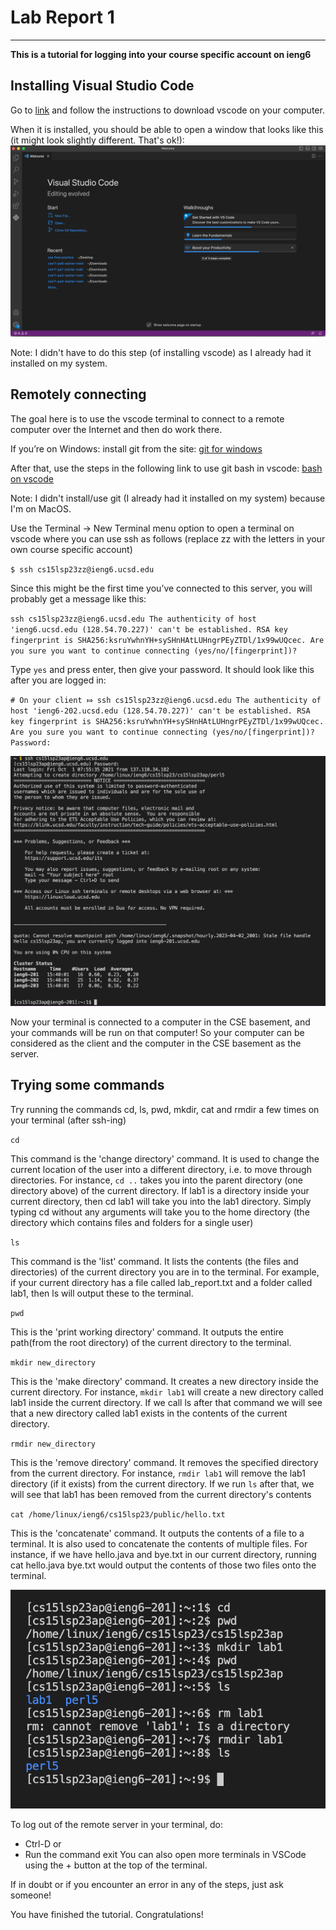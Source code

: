 # Lab Report 1
---
**This is a tutorial for logging into your course specific account on ieng6**

## Installing Visual Studio Code
Go to [link](https://code.visualstudio.com/) and 
follow the instructions to download vscode on your computer.

When it is installed, you should be able to open a window that looks 
like this (it might look slightly different. That's ok!):
![Image](vscode.png)

Note: I didn't have to do this step (of installing vscode) as I already had it installed on my system.

## Remotely connecting
The goal here is to use the vscode terminal
to connect to a remote computer over the Internet and then do work there.

If you’re on Windows: install git from the site:
[git for windows](https://gitforwindows.org/)

After that, use the steps in the following link to use git bash in vscode:
[bash on vscode](https://stackoverflow.com/questions/42606837/how-do-i-use-bash-on-windows-from-the-visual-studio-code-integrated-terminal/50527994#50527994)

Note: I didn't install/use git (I already had it installed on my system) because I'm on MacOS.

Use the Terminal → New Terminal menu option to open a terminal on vscode where you can use ssh as follows (replace zz with the letters in your own course specific account)

`$ ssh cs15lsp23zz@ieng6.ucsd.edu`

Since this might be the first time you’ve connected to this server, you will probably get a message like this:

`ssh cs15lsp23zz@ieng6.ucsd.edu
The authenticity of host 'ieng6.ucsd.edu (128.54.70.227)' can't be established.
RSA key fingerprint is SHA256:ksruYwhnYH+sySHnHAtLUHngrPEyZTDl/1x99wUQcec.
Are you sure you want to continue connecting (yes/no/[fingerprint])?`


Type `yes` and press enter, then give your password. It should look like this after you are logged in:

`# On your client
⤇ ssh cs15lsp23zz@ieng6.ucsd.edu
The authenticity of host 'ieng6-202.ucsd.edu (128.54.70.227)' can't be established.
RSA key fingerprint is SHA256:ksruYwhnYH+sySHnHAtLUHngrPEyZTDl/1x99wUQcec.
Are you sure you want to continue connecting (yes/no/[fingerprint])? 
Password: `

![Image](remote_connection.png)

Now your terminal is connected to a computer in the CSE basement, and your commands will be run on that computer! So your computer can be considered as the client and the computer in the CSE basement as the server.

## Trying some commands
Try running the commands cd, ls, pwd, mkdir, cat and rmdir a few times on your terminal (after ssh-ing)

`cd`

This command is the 'change directory' command. It is used to change the current location of the user into a different directory, i.e. to move through directories. For instance, `cd ..` takes you into the parent directory (one directory above) of the current directory. If lab1 is a directory inside your current directory, then cd lab1 will take you into the lab1 directory. Simply typing cd without any arguments will take you to the home directory (the directory which contains files and folders for a single user)

`ls`

This command is the 'list' command. It lists the contents (the files and directories) of the current directory you are in to the terminal. For example, if your current directory has a file called lab_report.txt and a folder called lab1, then ls will output these to the terminal.

`pwd`

This is the 'print working directory' command. It outputs the entire path(from the root directory) of the current directory to the terminal.

`mkdir new_directory`

This is the 'make directory' command. It creates a new directory inside the current directory. For instance, `mkdir lab1` will create a new directory called lab1 inside the current directory. If we call ls after that command we will see that a new directory called lab1 exists in the contents of the current directory.

`rmdir new_directory`

This is the 'remove directory' command. It removes the specified directory from the current directory. For instance, `rmdir lab1` will remove the lab1 directory (if it exists) from the current directory. If we run `ls` after that, we will see that lab1 has been removed from the current directory's contents

`cat /home/linux/ieng6/cs15lsp23/public/hello.txt`

This is the 'concatenate' command. It outputs the contents of a file to a terminal. It is also used to concatenate the contents of multiple files. For instance, if we have hello.java and bye.txt in our current directory, running cat hello.java bye.txt would output the contents of those two files onto the terminal.


![Image](commands.png)

To log out of the remote server in your terminal, do:
* Ctrl-D
or
* Run the command exit
You can also open more terminals in VSCode using the + button at the top of the terminal.

If in doubt or if you encounter an error in any of the steps, just ask someone!

You have finished the tutorial. Congratulations!
